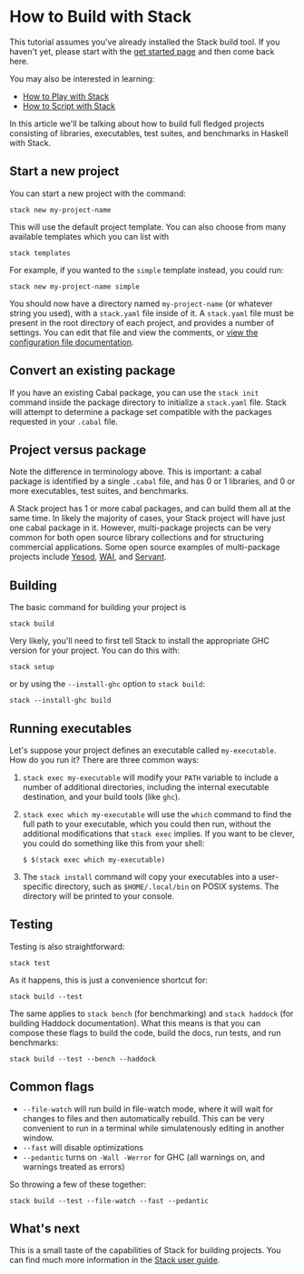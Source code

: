 # How to Build with Stack

This tutorial assumes you've already installed the Stack build
tool. If you haven't yet, please start with the
[get started page](/get-started) and then come back here.

You may also be interested in learning:

* [How to Play with Stack](stack-play)
* [How to Script with Stack](stack-script)

In this article we'll be talking about how to build full fledged
projects consisting of libraries, executables, test suites, and
benchmarks in Haskell with Stack.

## Start a new project

You can start a new project with the command:

    stack new my-project-name

This will use the default project template. You can also choose from
many available templates which you can list with

    stack templates

For example, if you wanted to the `simple` template instead, you could
run:

    stack new my-project-name simple

You should now have a directory named `my-project-name` (or whatever
string you used), with a `stack.yaml` file inside of it. A
`stack.yaml` file must be present in the root directory of each
project, and provides a number of settings. You can edit that file and
view the comments, or
[view the configuration file documentation](https://docs.haskellstack.org/en/stable/yaml_configuration/).

## Convert an existing package

If you have an existing Cabal package, you can use the `stack init`
command inside the package directory to initialize a `stack.yaml`
file. Stack will attempt to determine a package set compatible with
the packages requested in your `.cabal` file.

## Project versus package

Note the difference in terminology above. This is important: a cabal
package is identified by a single `.cabal` file, and has 0 or 1
libraries, and 0 or more executables, test suites, and benchmarks.

A Stack project has 1 or more cabal packages, and can build them all
at the same time. In likely the majority of cases, your Stack project
will have just one cabal package in it. However, multi-package
projects can be very common for both open source library collections
and for structuring commercial applications. Some open source examples
of multi-package projects include
[Yesod](http://github.com/yesodweb/yesod),
[WAI](https://github.com/yesodweb/wai), and
[Servant](https://github.com/haskell-servant/servant).

## Building

The basic command for building your project is

    stack build

Very likely, you'll need to first tell Stack to install the
appropriate GHC version for your project. You can do this with:

    stack setup

or by using the `--install-ghc` option to `stack build`:

    stack --install-ghc build

## Running executables

Let's suppose your project defines an executable called
`my-executable`. How do you run it? There are three common ways:

1.  `stack exec my-executable` will modify your `PATH` variable to
    include a number of additional directories, including the internal
    executable destination, and your build tools (like `ghc`).

2.  `stack exec which my-executable` will use the `which` command to
    find the full path to your executable, which you could then run,
    without the additional modifications that `stack exec` implies. If
    you want to be clever, you could do something like this from your
    shell:

    ```shell
    $ $(stack exec which my-executable)
    ```
    
3.  The `stack install` command will copy your executables into a
    user-specific directory, such as `$HOME/.local/bin` on POSIX
    systems. The directory will be printed to your console.

## Testing

Testing is also straightforward:

    stack test

As it happens, this is just a convenience shortcut for:

    stack build --test

The same applies to `stack bench` (for benchmarking) and `stack
haddock` (for building Haddock documentation). What this means is that
you can compose these flags to build the code, build the docs, run
tests, and run benchmarks:

    stack build --test --bench --haddock

## Common flags

* `--file-watch` will run build in file-watch mode, where it will wait
  for changes to files and then automatically rebuild. This can be
  very convenient to run in a terminal while simulatenously editing in
  another window.
* `--fast` will disable optimizations
* `--pedantic` turns on `-Wall -Werror` for GHC (all warnings on, and
  warnings treated as errors)

So throwing a few of these together:

    stack build --test --file-watch --fast --pedantic

## What's next

This is a small taste of the capabilities of Stack for building
projects. You can find much more information in the
[Stack user guide](https://docs.haskellstack.org/en/stable/GUIDE/).
